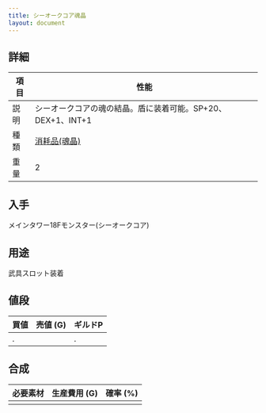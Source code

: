 ```yaml
---
title: シーオークコア魂晶
layout: document
---
```

## 詳細

|項目|性能|
|---|---|
|説明|シーオークコアの魂の結晶。盾に装着可能。SP+20、DEX+1、INT+1|
|種類|[消耗品(魂晶)](消耗品(魂晶))|
|重量|2|

## 入手

メインタワー18Fモンスター(シーオークコア)

## 用途

武具スロット装着

## 値段

|買値|売値 (G)|ギルドP|
|---|---|---|
|.||.|

## 合成

|必要素材|生産費用 (G)|確率 (%)|
|---|---|---|
||||

